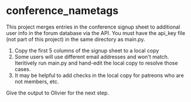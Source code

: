 # conference_nametags

This project merges entries in the conference signup sheet to additional user info in the forum database via the API. You must have the api_key file (not part of this project) in the same directory as main.py. 

1. Copy the first 5 columns of the signup sheet to a local copy
2. Some users will use different email addresses and won't match. Iteritively run main.py and hand-edit the local copy to resolve those cases.
3. It may be helpful to add checks in the local copy for patreons who are not members, etc.

Give the output to Olivier for the next step.
